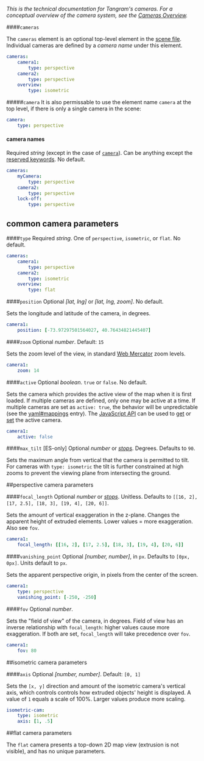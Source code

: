 *This is the technical documentation for Tangram's cameras. For a conceptual overview of the camera system, see the [Cameras Overview](Cameras-Overview.md).*

####`cameras`

The `cameras` element is an optional top-level element in the [scene file](Scene-file.md). Individual cameras are defined by a *camera name* under this element.
```yaml
cameras:
    camera1:
        type: perspective
    camera2:
        type: perspective
    overview:
        type: isometric
```

#####`camera`
It is also permissable to use the element name `camera` at the top level, if there is only a single camera in the scene:

```yaml
camera:
    type: perspective
```

#### camera names
Required _string_ (except in the case of [`camera`](cameras.md#camera)). Can be anything except the [reserved keywords](yaml.md#reserved-keywords). No default.

```yaml
cameras:
    myCamera:
        type: perspective
    camera2:
        type: perspective
    lock-off:
        type: perspective
```
## common camera parameters

####`type`
Required _string_. One of `perspective`, `isometric`, or `flat`. No default.
```yaml
cameras:
    camera1:
        type: perspective
    camera2:
        type: isometric
    overview:
        type: flat
```

####`position`
Optional _[lat, lng]_ or _[lat, lng, zoom]_. No default.

Sets the longitude and latitude of the camera, in degrees.
```yaml
camera1:
    position: [-73.97297501564027, 40.76434821445407]
```

####`zoom`
Optional _number_. Default: `15`

Sets the zoom level of the view, in standard [Web Mercator](http://en.wikipedia.org/wiki/Web_Mercator) zoom levels.

```yaml
camera1:
    zoom: 14
```

####`active`
Optional _boolean_. `true` or `false`. No default.

Sets the camera which provides the active view of the map when it is first loaded. If multiple cameras are defined, only one may be active at a time. If multiple cameras are set as `active: true`, the behavior will be unpredictable (see the [yaml#mappings](yaml.md#mappings) entry). The [JavaScript API](Javascript-API.md) can be used to [get](Javascript-API.md#getactivecamera) or [set](Javascript-API.md#setactivecamera_string_-camera) the active camera.

```yaml
camera1:
    active: false
```

####`max_tilt`
[ES-only] Optional _number_ or _[stops](yaml.md#stops)_. Degrees. Defaults to `90`. 

Sets the maximum angle from vertical that the camera is permitted to tilt. For cameras with `type: isometric` the tilt is further constrained at high zooms to prevent the viewing plane from intersecting the ground. 

##perspective camera parameters

####`focal_length`
Optional _number_ or _[stops](yaml.md#stops)_. Unitless. Defaults to `[[16, 2], [17, 2.5], [18, 3], [19, 4], [20, 6]]`.

Sets the amount of vertical exaggeration in the z-plane. Changes the apparent height of extruded elements. Lower values = more exaggeration. Also see `fov`.

```yaml
camera1:
    focal_length: [[16, 2], [17, 2.5], [18, 3], [19, 4], [20, 6]]
```
####`vanishing_point`
Optional _[number, number]_, in `px`. Defaults to `[0px, 0px]`. Units default to `px`.

Sets the apparent perspective origin, in pixels from the center of the screen.

```yaml
camera1:
    type: perspective
    vanishing_point: [-250, -250]
```

####`fov`
Optional _number_.

Sets the "field of view" of the camera, in degrees. Field of view has an inverse relationship with `focal_length`: higher values cause more exaggeration. If both are set, `focal_length` will take precedence over `fov`.

```yaml
camera1:
    fov: 80
```

##isometric camera parameters

####`axis`
Optional _[number, number]_. Default: `[0, 1]`

Sets the `[x, y]` direction and amount of the isometric camera's vertical axis, which controls controls how extruded objects' height is displayed. A value of `1` equals a scale of 100%. Larger values produce more scaling.

```yaml
isometric-cam:
    type: isometric
    axis: [1, .5]
```

##flat camera parameters

The `flat` camera presents a top-down 2D map view (extrusion is not visible), and has no unique parameters.
